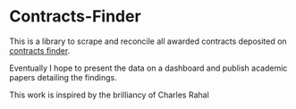 # Contracts-Finder
This is a library to scrape and reconcile all awarded contracts deposited on [contracts finder](https://www.contractsfinder.service.gov.uk/).

Eventually I hope to present the data on a dashboard and publish academic papers detailing the findings.

This work is inspired by the brilliancy of Charles Rahal
